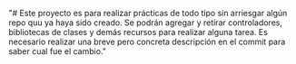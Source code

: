 "# Este proyecto es para realizar prácticas de todo tipo sin arriesgar algún repo
quu ya haya sido creado. Se podrán agregar y retirar controladores, bibliotecas
de clases y demás recursos para realizar alguna tarea.
Es necesario realizar una breve pero concreta descripción en el commit para
saber cual fue el cambio." 
